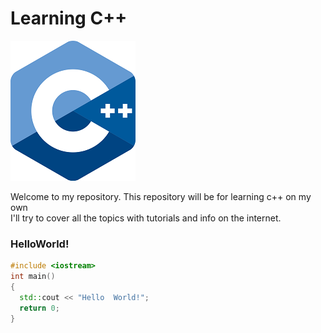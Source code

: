 # Learning C++
<a href="https://es.wikipedia.org/wiki/C%2B%2B"> ![C++](https://github.com/Frankcs96/aprende-un-lenguaje-en-un-dia/blob/master/img/Logo.png)</a>

Welcome to my repository. This repository will be for learning c++ on my own<br>
I'll try to cover all the topics with tutorials and info on the internet.



### HelloWorld!


```C++
#include <iostream>
int main()
{
  std::cout << "Hello  World!";
  return 0;
}
```
